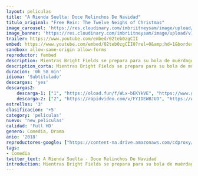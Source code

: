 ```yaml
---
layout: peliculas
title: "A Rienda Suelta: Doce Relinchos De Navidad"
titulo_original: "Free Rein: The Twelve Neighs of Christmas"
image_carousel: 'https://res.cloudinary.com/imbriitneysam/image/upload/v1545882119/rienda-poster-min.jpg'
image_banner: 'https://res.cloudinary.com/imbriitneysam/image/upload/v1545882121/rienda-banner-min.jpg'
trailer: https://www.youtube.com/embed/02teb0zgCII
embed: https://www.youtube.com/embed/02teb0zgCII0?rel=0&amp;hd=1&border=0&wmode=opaque&enablejsapi=1&modestbranding=1&controls=1&showinfo=1
sandbox: allow-same-origin allow-forms
reproductor: fembed
description: Mientras Bright Fields se prepara para su bola de muérdago, un adorno roto lleva a Zoe a un secreto familiar, mientras que Gaby se encuentra a merced de la nueva jefa Mia.
description_corta: Mientras Bright Fields se prepara para su bola de muérdago, un adorno roto lleva a Zoe a un secreto familiar, mientras que Gaby se encuentra a merced de la nueva jefa Mia.
duracion: '0h 58 min'
idioma: 'Subtitulado'
descargas: 'yes'
descargas2:
    descarga-1: ["1", "https://oload.fun/f/WLx-bEKYkVE", "https://www.google.com/s2/favicons?domain=openload.co","OpenLoad","https://res.cloudinary.com/imbriitneysam/image/upload/v1541473684/mexico.png", "Latino", "Full HD"]
    descarga-2: ["2", "https://rapidvideo.com/v/FYIDEWBJUD", "https://www.google.com/s2/favicons?domain=www.rapidvideo.com","RapidVideo","https://res.cloudinary.com/imbriitneysam/image/upload/v1541473684/mexico.png", "Latino", "Full HD"]
estrellas: '3'
clasificacion: '+5'
category: 'peliculas'
nuevo: 'new_peliculas'
calidad: 'Full HD'
genero: Comedia, Drama
anio: '2018'
reproductores-google: ["https://content-na.drive.amazonaws.com/cdproxy/share/UtLx1Yr6Jw1NEnzVS1ycg9UimRSEydswuel2J9KbAJ2/nodes/zQK5AAEHStGkd7OlIVLSUQ?nonce=Fr3GdTpvSlWIo7WmUb3mKlEZG9rrmg9n3ulAZ4cV2mhb6OucMfb3WESGF6AFiGd6"]
tags:
- Comedia
twitter_text: A Rienda Suelta - Doce Relinchos De Navidad
introduction: Mientras Bright Fields se prepara para su bola de muérdago, un adorno roto lleva a Zoe a un secreto familiar, mientras que Gaby se encuentra a merced de la nueva jefa Mia.
---
```



 







